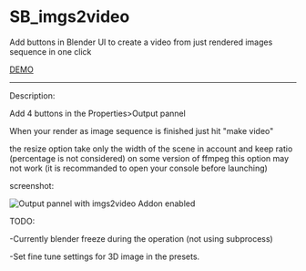 # SB_imgs2video

Add buttons in Blender UI to create a video from just rendered images sequence in one click

[DEMO](https://youtu.be/R_W3Uh3KVGM)

--------


Description:

Add 4 buttons in the Properties>Output pannel

When your render as image sequence is finished just hit "make video"

the resize option take only the width of the scene in account and keep ratio (percentage is not considered) on some version of ffmpeg this option may not work (it is recommanded to open your console before launching)

screenshot:

![Output pannel with imgs2video Addon enabled](http://www.samuelbernou.fr/imgs/git/Addon_imgs2video_screenshot_demo)

TODO:

-Currently blender freeze during the operation (not using subprocess)

-Set fine tune settings for 3D image in the presets.



